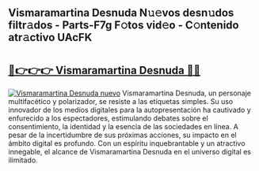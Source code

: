 ## Vismaramartina Desnuda N𝚞𝚎vos desn𝚞dos filtr𝚊dos - Parts-F7g F𝚘tos vid𝚎o - C𝚘ntenido atr𝚊ctivo UAcFK

# <h2><a href="http://mbccaml.tromn.icu/?c=Vismaramartina+Desnuda">🔗👉👉👉 Vismaramartina Desnuda 🔗🔗</a></h2>

[![Vismaramartina Desnuda nuevo](https://i.imgur.com/pEAQMta.gif)](http://mbccaml.tromn.icu/?c=Vismaramartina+Desnuda)
Vismaramartina Desnuda, un personaje multifacético y polarizador, se resiste a las etiquetas simples. Su uso innovador de los medios digitales para la autopresentación ha cautivado y enfurecido a los espectadores, estimulando debates sobre el consentimiento, la identidad y la esencia de las sociedades en línea. A pesar de la incertidumbre de sus próximas acciones, su impacto en el ámbito digital es profundo. Con un espíritu inquebrantable y un atractivo innegable, el alcance de Vismaramartina Desnuda en el universo digital es ilimitado.
